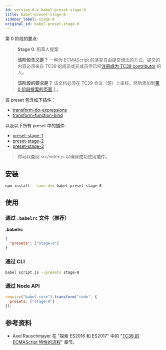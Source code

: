 ```yaml
---
id: version-6.x-babel-preset-stage-0
title: babel-preset-stage-0
sidebar_label: stage-0
original_id: babel-preset-stage-0
---
```


第 0 阶段的要点:

> **Stage 0**: 稻草人提案
>
> **该阶段含义是？** 一种为 ECMAScript 的演变自由提交想法的方式。提交的内容必须来自 TC39 的成员或非成员但已经[注册成为 TC39 contributor](http://www.ecma-international.org/memento/contribute_TC39_Royalty_Free_Task_Group.php) 的人。
>
> **该阶段的要求是？** 该文档必须在 TC39 会议（源）上审核，然后添加到[第 0 阶段提案的页面](https://github.com/tc39/proposals/blob/master/stage-0-proposals.md)上。

该 preset 包含如下插件：

- [transform-do-expressions](babel-plugin-transform-do-expressions)
- [transform-function-bind](babel-plugin-transform-function-bind)

以及以下所有 preset 中的插件:

- [preset-stage-1](babel-preset-stage-1)
- [preset-stage-2](babel-preset-stage-2)
- [preset-stage-3](babel-preset-stage-3)

> 你可以查阅 src/index.js 以确保成功使用插件。

## 安装

```sh
npm install --save-dev babel-preset-stage-0
```

## 使用

### 通过 `.babelrc` 文件（推荐）

**.babelrc**

```json
{
  "presets": ["stage-0"]
}
```

### 通过 CLI

```sh
babel script.js --presets stage-0
```

### 通过 Node API

```javascript
require("babel-core").transform("code", {
  presets: ["stage-0"]
});
```

## 参考资料

- Axel Rauschmayer 在 "探索 ES2016 和 ES2017" 中的 "[TC39 的 ECMAScript 特性的流程](http://exploringjs.com/es2016-es2017/ch_tc39-process.html)" 章节。
